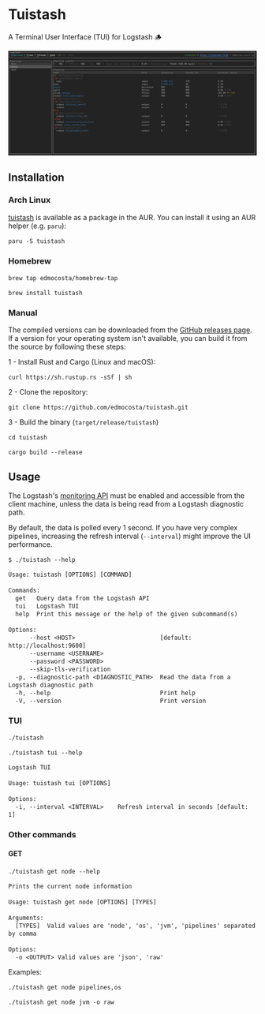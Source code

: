 # Tuistash

A Terminal User Interface (TUI) for Logstash 🪵

![demo](docs/img/demo.gif)

## Installation

### Arch Linux
[tuistash](https://aur.archlinux.org/packages/tuistash) is available as a package in the AUR.
You can install it using an AUR helper (e.g. `paru`):
```shell
paru -S tuistash
```

### Homebrew
```shell
brew tap edmocosta/homebrew-tap
```

```shell
brew install tuistash
```

### Manual
The compiled versions can be downloaded from the [GitHub releases page](https://github.com/edmocosta/tuistash/releases).
If a version for your operating system isn't available, you can build it from the source by following these steps:

1 - Install Rust and Cargo (Linux and macOS):
```shell
curl https://sh.rustup.rs -sSf | sh
```

2 - Clone the repository:
```shell
git clone https://github.com/edmocosta/tuistash.git
```

3 - Build the binary (`target/release/tuistash`)
```shell
cd tuistash
```

```shell
cargo build --release
```

## Usage

The Logstash's [monitoring API](https://www.elastic.co/guide/en/logstash/current/monitoring-logstash.html) must be enabled
and accessible from the client machine, unless the data is being read from a Logstash diagnostic path.

By default, the data is polled every 1 second. If you have very complex pipelines, increasing the refresh interval (`--interval`) might
improve the UI performance.

```shell
$ ./tuistash --help
```

```shell
Usage: tuistash [OPTIONS] [COMMAND]

Commands:
  get   Query data from the Logstash API
  tui   Logstash TUI
  help  Print this message or the help of the given subcommand(s)

Options:
      --host <HOST>                        [default: http://localhost:9600]
      --username <USERNAME>                
      --password <PASSWORD>                
      --skip-tls-verification              
  -p, --diagnostic-path <DIAGNOSTIC_PATH>  Read the data from a Logstash diagnostic path
  -h, --help                               Print help
  -V, --version                            Print version

```

### TUI

```shell
./tuistash
```

```shell
./tuistash tui --help
```

```shell
Logstash TUI

Usage: tuistash tui [OPTIONS]

Options:
  -i, --interval <INTERVAL>    Refresh interval in seconds [default: 1]
```

### Other commands

#### GET

```shell
./tuistash get node --help
```

```shell
Prints the current node information

Usage: tuistash get node [OPTIONS] [TYPES]

Arguments:
  [TYPES]  Valid values are 'node', 'os', 'jvm', 'pipelines' separated by comma

Options:
  -o <OUTPUT> Valid values are 'json', 'raw'
```

Examples:

```shell
./tuistash get node pipelines,os
```

```shell
./tuistash get node jvm -o raw
```
